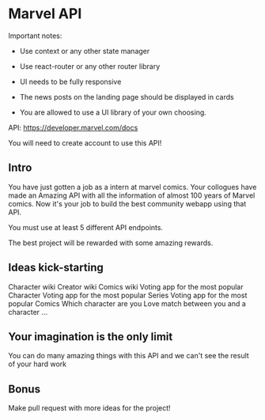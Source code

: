 # Marvel API

Important notes:

- Use context or any other state manager

- Use react-router or any other router library

- UI needs to be fully responsive

- The news posts on the landing page should be displayed in cards

- You are allowed to use a UI library of your own choosing.

API: https://developer.marvel.com/docs

You will need to create account to use this API!

## Intro

You have just gotten a job as a intern at marvel comics. Your collogues have made an Amazing API with all the information of
almost 100 years of Marvel comics. Now it's your job to build the best community webapp using that API.

You must use at least 5 different API endpoints.

The best project will be rewarded with some amazing rewards.

## Ideas kick-starting

Character wiki
Creator wiki
Comics wiki
Voting app for the most popular Character
Voting app for the most popular Series
Voting app for the most popular Comics
Which character are you
Love match between you and a character
...

## Your imagination is the only limit

You can do many amazing things with this API and we can't see the result of your hard work

## Bonus

Make pull request with more ideas for the project!
